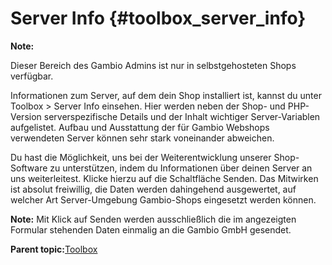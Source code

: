 # Server Info {#toolbox_server_info}

**Note:**

Dieser Bereich des Gambio Admins ist nur in selbstgehosteten Shops verfügbar.

Informationen zum Server, auf dem dein Shop installiert ist, kannst du unter Toolbox \> Server Info einsehen. Hier werden neben der Shop- und PHP-Version serverspezifische Details und der Inhalt wichtiger Server-Variablen aufgelistet. Aufbau und Ausstattung der für Gambio Webshops verwendeten Server können sehr stark voneinander abweichen.

Du hast die Möglichkeit, uns bei der Weiterentwicklung unserer Shop-Software zu unterstützen, indem du Informationen über deinen Server an uns weiterleitest. Klicke hierzu auf die Schaltfläche Senden. Das Mitwirken ist absolut freiwillig, die Daten werden dahingehend ausgewertet, auf welcher Art Server-Umgebung Gambio-Shops eingesetzt werden können.

**Note:** Mit Klick auf Senden werden ausschließlich die im angezeigten Formular stehenden Daten einmalig an die Gambio GmbH gesendet.

**Parent topic:**[Toolbox](9_Toolbox.md)

